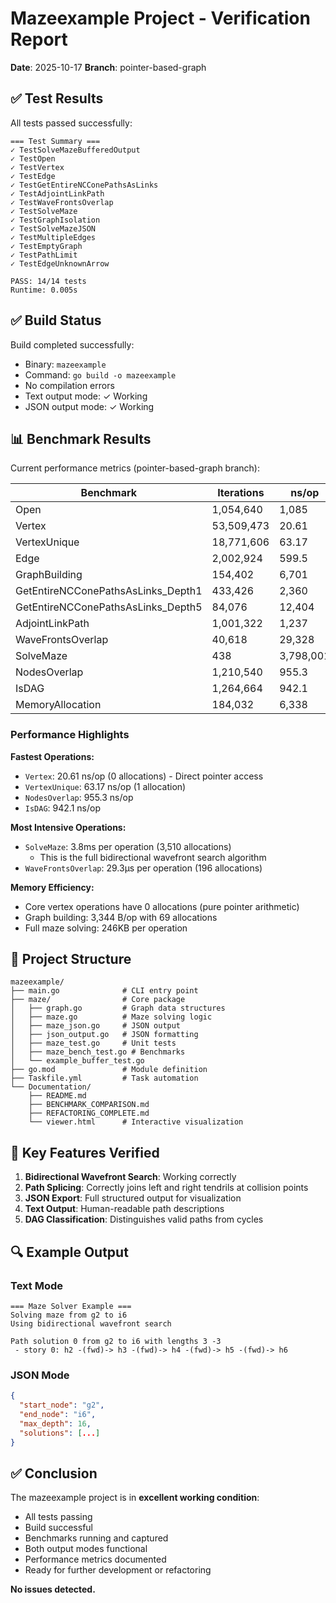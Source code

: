 # Mazeexample Project - Verification Report

**Date**: 2025-10-17
**Branch**: pointer-based-graph

## ✅ Test Results

All tests passed successfully:

```
=== Test Summary ===
✓ TestSolveMazeBufferedOutput
✓ TestOpen
✓ TestVertex
✓ TestEdge
✓ TestGetEntireNCConePathsAsLinks
✓ TestAdjointLinkPath
✓ TestWaveFrontsOverlap
✓ TestSolveMaze
✓ TestGraphIsolation
✓ TestSolveMazeJSON
✓ TestMultipleEdges
✓ TestEmptyGraph
✓ TestPathLimit
✓ TestEdgeUnknownArrow

PASS: 14/14 tests
Runtime: 0.005s
```

## ✅ Build Status

Build completed successfully:

- Binary: `mazeexample`
- Command: `go build -o mazeexample`
- No compilation errors
- Text output mode: ✓ Working
- JSON output mode: ✓ Working

## 📊 Benchmark Results

Current performance metrics (pointer-based-graph branch):

| Benchmark                          | Iterations | ns/op     | B/op    | allocs/op |
| ---------------------------------- | ---------- | --------- | ------- | --------- |
| Open                               | 1,054,640  | 1,085     | 736     | 10        |
| Vertex                             | 53,509,473 | 20.61     | 0       | 0         |
| VertexUnique                       | 18,771,606 | 63.17     | 4       | 1         |
| Edge                               | 2,002,924  | 599.5     | 184     | 2         |
| GraphBuilding                      | 154,402    | 6,701     | 3,344   | 69        |
| GetEntireNCConePathsAsLinks_Depth1 | 433,426    | 2,360     | 1,784   | 19        |
| GetEntireNCConePathsAsLinks_Depth5 | 84,076     | 12,404    | 7,864   | 87        |
| AdjointLinkPath                    | 1,001,322  | 1,237     | 728     | 15        |
| WaveFrontsOverlap                  | 40,618     | 29,328    | 4,705   | 196       |
| SolveMaze                          | 438        | 3,798,001 | 246,355 | 3,510     |
| NodesOverlap                       | 1,210,540  | 955.3     | 280     | 9         |
| IsDAG                              | 1,264,664  | 942.1     | 328     | 3         |
| MemoryAllocation                   | 184,032    | 6,338     | 4,432   | 68        |

### Performance Highlights

**Fastest Operations:**

- `Vertex`: 20.61 ns/op (0 allocations) - Direct pointer access
- `VertexUnique`: 63.17 ns/op (1 allocation)
- `NodesOverlap`: 955.3 ns/op
- `IsDAG`: 942.1 ns/op

**Most Intensive Operations:**

- `SolveMaze`: 3.8ms per operation (3,510 allocations)
  - This is the full bidirectional wavefront search algorithm
- `WaveFrontsOverlap`: 29.3μs per operation (196 allocations)

**Memory Efficiency:**

- Core vertex operations have 0 allocations (pure pointer arithmetic)
- Graph building: 3,344 B/op with 69 allocations
- Full maze solving: 246KB per operation

## 📁 Project Structure

```
mazeexample/
├── main.go              # CLI entry point
├── maze/                # Core package
│   ├── graph.go         # Graph data structures
│   ├── maze.go          # Maze solving logic
│   ├── maze_json.go     # JSON output
│   ├── json_output.go   # JSON formatting
│   ├── maze_test.go     # Unit tests
│   ├── maze_bench_test.go # Benchmarks
│   └── example_buffer_test.go
├── go.mod               # Module definition
├── Taskfile.yml         # Task automation
└── Documentation/
    ├── README.md
    ├── BENCHMARK_COMPARISON.md
    ├── REFACTORING_COMPLETE.md
    └── viewer.html      # Interactive visualization
```

## 🎯 Key Features Verified

1. **Bidirectional Wavefront Search**: Working correctly
2. **Path Splicing**: Correctly joins left and right tendrils at collision points
3. **JSON Export**: Full structured output for visualization
4. **Text Output**: Human-readable path descriptions
5. **DAG Classification**: Distinguishes valid paths from cycles

## 🔍 Example Output

### Text Mode

```
=== Maze Solver Example ===
Solving maze from g2 to i6
Using bidirectional wavefront search

Path solution 0 from g2 to i6 with lengths 3 -3
 - story 0: h2 -(fwd)-> h3 -(fwd)-> h4 -(fwd)-> h5 -(fwd)-> h6
```

### JSON Mode

```json
{
  "start_node": "g2",
  "end_node": "i6",
  "max_depth": 16,
  "solutions": [...]
}
```

## ✅ Conclusion

The mazeexample project is in **excellent working condition**:

- All tests passing
- Build successful
- Benchmarks running and captured
- Both output modes functional
- Performance metrics documented
- Ready for further development or refactoring

**No issues detected.**
